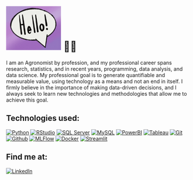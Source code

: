 # <img src="giphy.gif" alt="sonic" width="150" /> 👋🏼

I am an Agronomist by profession, and my professional career spans research, statistics, and in recent years, programming, data analysis, and data science. My professional goal is to generate quantifiable and measurable value, using technology as a means and not an end in itself. I firmly believe in the importance of making data-driven decisions, and I always seek to learn new technologies and methodologies that allow me to achieve this goal.

## Technologies used:
[![Python](https://img.shields.io/badge/Python-57996C?logo=python&logoColor=white&style=for-the-badge)]()
[![RStudio](https://img.shields.io/badge/RStats-8D33FF?logo=r&logoColor=white&style=for-the-badge)]()
[![SQL Server](https://img.shields.io/badge/SQL%20Server-CC2927?logo=microsoftsqlserver&logoColor=fff&style=for-the-badge)]()
[![MySQL](https://img.shields.io/badge/MySQL-steelblue?logo=mysql&logoColor=fff&style=for-the-badge)]()
[![PowerBI](https://img.shields.io/badge/PowerBI-yellow?logo=powerbi&logoColor=fff&style=for-the-badge)]()
[![Tableau](https://img.shields.io/badge/Tableau-9F3E63?logo=tableau&logoColor=fff&style=for-the-badge)]()
[![Git](https://img.shields.io/badge/GIT-6C8EAD?logo=git&logoColor=fff&style=for-the-badge)]()
[![Github](https://img.shields.io/badge/GITHUB-CE8D66?logo=github&logoColor=fff&style=for-the-badge)]()
[![MLFlow](https://img.shields.io/badge/MLFlow-392F5A?logo=mlflow&logoColor=fff&style=for-the-badge)]()
[![Docker](https://img.shields.io/badge/Docker-3E442B?logo=docker&logoColor=fff&style=for-the-badge)]()
[![Streamlit](https://img.shields.io/badge/Streamlit-#23B5D3?logo=streamlit&logoColor=fff&style=for-the-badge)]()


## Find me at:
[![LinkedIn](https://img.shields.io/badge/LinkedIn-Sergio_Mánquez-0077B5?style=for-the-badge&logo=linkedin&logoColor=white&labelColor=101010)](https://www.linkedin.com/in/smanquez)

<!--
**smanquez/smanquez** is a ✨ _special_ ✨ repository because its `README.md` (this file) appears on your GitHub profile.

Here are some ideas to get you started:

- 🔭 I’m currently working on ...
- 🌱 I’m currently learning ...
- 👯 I’m looking to collaborate on ...
- 🤔 I’m looking for help with ...
- 💬 Ask me about ...
- 📫 How to reach me: ...
- 😄 Pronouns: ...
- ⚡ Fun fact: ...
-->
